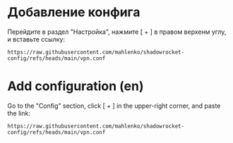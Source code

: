 # Добавление конфига
Перейдите в раздел "Настройка", нажмите [ + ] в правом верхенм углу, и вставьте ссылку:
```
https://raw.githubusercontent.com/mahlenko/shadowrocket-config/refs/heads/main/vpn.conf
```

# Add configuration (en)
Go to the "Config" section, click [ + ] in the upper-right corner, and paste the link:
```
https://raw.githubusercontent.com/mahlenko/shadowrocket-config/refs/heads/main/vpn.conf
```
